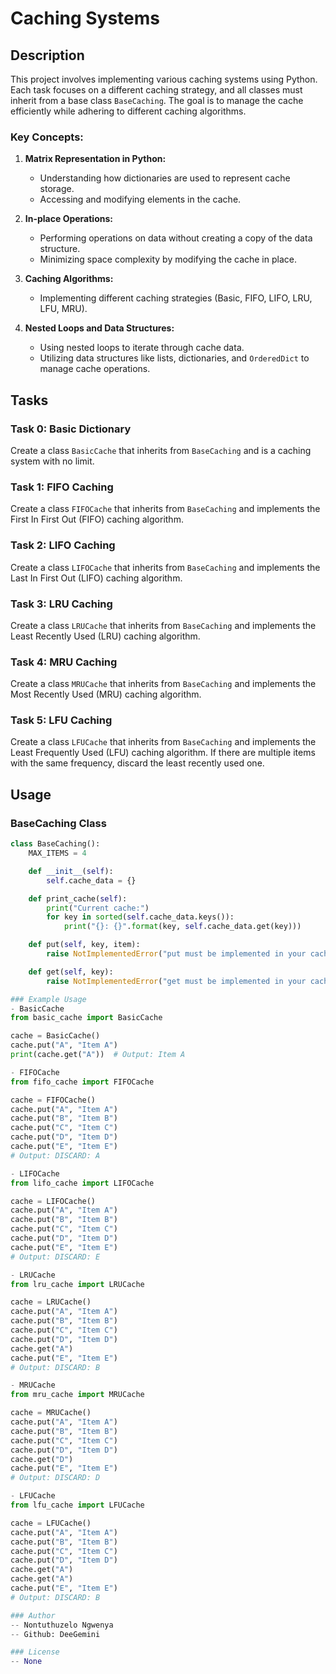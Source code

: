 # Caching Systems

## Description

This project involves implementing various caching systems using Python. Each task focuses on a different caching strategy, and all classes must inherit from a base class `BaseCaching`. The goal is to manage the cache efficiently while adhering to different caching algorithms.

### Key Concepts:

1. **Matrix Representation in Python:**
   - Understanding how dictionaries are used to represent cache storage.
   - Accessing and modifying elements in the cache.

2. **In-place Operations:**
   - Performing operations on data without creating a copy of the data structure.
   - Minimizing space complexity by modifying the cache in place.

3. **Caching Algorithms:**
   - Implementing different caching strategies (Basic, FIFO, LIFO, LRU, LFU, MRU).

4. **Nested Loops and Data Structures:**
   - Using nested loops to iterate through cache data.
   - Utilizing data structures like lists, dictionaries, and `OrderedDict` to manage cache operations.

## Tasks

### Task 0: Basic Dictionary

Create a class `BasicCache` that inherits from `BaseCaching` and is a caching system with no limit.

### Task 1: FIFO Caching

Create a class `FIFOCache` that inherits from `BaseCaching` and implements the First In First Out (FIFO) caching algorithm.

### Task 2: LIFO Caching

Create a class `LIFOCache` that inherits from `BaseCaching` and implements the Last In First Out (LIFO) caching algorithm.

### Task 3: LRU Caching

Create a class `LRUCache` that inherits from `BaseCaching` and implements the Least Recently Used (LRU) caching algorithm.

### Task 4: MRU Caching

Create a class `MRUCache` that inherits from `BaseCaching` and implements the Most Recently Used (MRU) caching algorithm.

### Task 5: LFU Caching

Create a class `LFUCache` that inherits from `BaseCaching` and implements the Least Frequently Used (LFU) caching algorithm. If there are multiple items with the same frequency, discard the least recently used one.

## Usage

### BaseCaching Class

```python
class BaseCaching():
    MAX_ITEMS = 4

    def __init__(self):
        self.cache_data = {}

    def print_cache(self):
        print("Current cache:")
        for key in sorted(self.cache_data.keys()):
            print("{}: {}".format(key, self.cache_data.get(key)))

    def put(self, key, item):
        raise NotImplementedError("put must be implemented in your cache class")

    def get(self, key):
        raise NotImplementedError("get must be implemented in your cache class")

### Example Usage
- BasicCache
from basic_cache import BasicCache

cache = BasicCache()
cache.put("A", "Item A")
print(cache.get("A"))  # Output: Item A

- FIFOCache
from fifo_cache import FIFOCache

cache = FIFOCache()
cache.put("A", "Item A")
cache.put("B", "Item B")
cache.put("C", "Item C")
cache.put("D", "Item D")
cache.put("E", "Item E")
# Output: DISCARD: A

- LIFOCache
from lifo_cache import LIFOCache

cache = LIFOCache()
cache.put("A", "Item A")
cache.put("B", "Item B")
cache.put("C", "Item C")
cache.put("D", "Item D")
cache.put("E", "Item E")
# Output: DISCARD: E

- LRUCache
from lru_cache import LRUCache

cache = LRUCache()
cache.put("A", "Item A")
cache.put("B", "Item B")
cache.put("C", "Item C")
cache.put("D", "Item D")
cache.get("A")
cache.put("E", "Item E")
# Output: DISCARD: B

- MRUCache
from mru_cache import MRUCache

cache = MRUCache()
cache.put("A", "Item A")
cache.put("B", "Item B")
cache.put("C", "Item C")
cache.put("D", "Item D")
cache.get("D")
cache.put("E", "Item E")
# Output: DISCARD: D

- LFUCache
from lfu_cache import LFUCache

cache = LFUCache()
cache.put("A", "Item A")
cache.put("B", "Item B")
cache.put("C", "Item C")
cache.put("D", "Item D")
cache.get("A")
cache.get("A")
cache.put("E", "Item E")
# Output: DISCARD: B

### Author
-- Nontuthuzelo Ngwenya
-- Github: DeeGemini

### License
-- None
